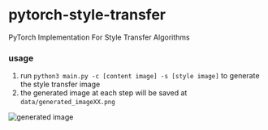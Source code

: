 # pytorch-style-transfer

PyTorch Implementation For Style Transfer Algorithms

### usage

1. run `python3 main.py -c [content image] -s [style image]` to generate the style transfer image
2. the generated image at each step will be saved at `data/generated_imageXX.png`

![generated image](generated_image.png)
